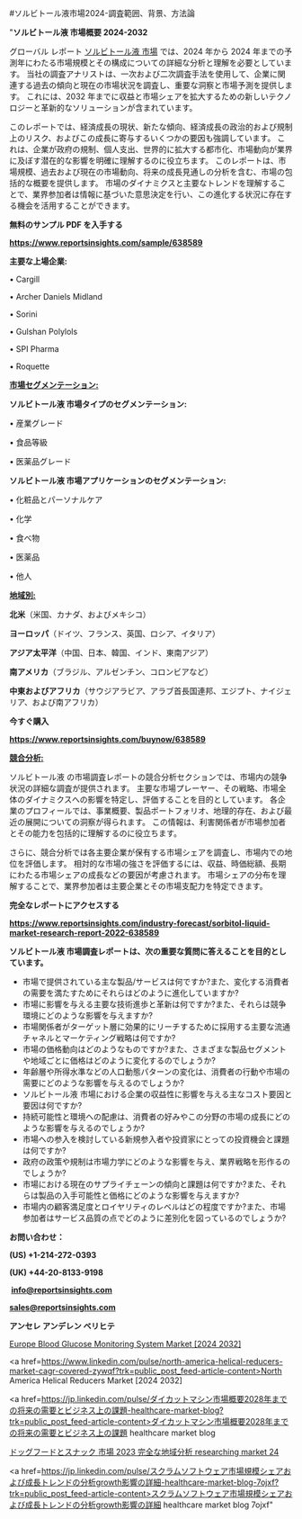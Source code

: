 #ソルビトール液市場2024-調査範囲、背景、方法論

"<strong>ソルビトール液 市場概要 2024-2032</strong>

グローバル レポート <a href=https://www.reportsinsights.com/sample/638589>ソルビトール液 市場</a> では、2024 年から 2024 年までの予測年にわたる市場規模とその構成についての詳細な分析と理解を必要としています。 当社の調査アナリストは、一次および二次調査手法を使用して、企業に関連する過去の傾向と現在の市場状況を調査し、重要な洞察と市場予測を提供します。 これには、2032 年までに収益と市場シェアを拡大​​するための新しいテクノロジーと革新的なソリューションが含まれています。

このレポートでは、経済成長の現状、新たな傾向、経済成長の政治的および規制上のリスク、およびこの成長に寄与するいくつかの要因も強調しています。 これは、企業が政府の規制、個人支出、世界的に拡大する都市化、市場動向が業界に及ぼす潜在的な影響を明確に理解するのに役立ちます。 このレポートは、市場規模、過去および現在の市場動向、将来の成長見通しの分析を含む、市場の包括的な概要を提供します。 市場のダイナミクスと主要なトレンドを理解することで、業界参加者は情報に基づいた意思決定を行い、この進化する状況に存在する機会を活用することができます。

<strong><b>無料のサンプル PDF を入手する</b></strong>

<a href=https://www.reportsinsights.com/sample/638589><strong><u>https://www.reportsinsights.com/sample/638589</u></strong></a>

<strong>主要な上場企業:</strong>

• Cargill

• Archer Daniels Midland

• Sorini

• Gulshan Polylols

• SPI Pharma

• Roquette

<strong><u>市場セグメンテーション</u></strong><strong><u>:</u></strong>

<strong>ソルビトール液 市場タイプのセグメンテーション:</strong>

• 産業グレード

• 食品等級

• 医薬品グレード

<strong>ソルビトール液 市場アプリケーションのセグメンテーション:</strong>

• 化粧品とパーソナルケア

• 化学

• 食べ物

• 医薬品

• 他人

<strong><u>地域別</u></strong><strong><u>:</u></strong>

<strong>北米</strong>（米国、カナダ、およびメキシコ）

<strong>ヨーロッパ</strong>（ドイツ、フランス、英国、ロシア、イタリア）

<strong>アジア太平洋</strong>（中国、日本、韓国、インド、東南アジア）

<strong>南アメリカ</strong>（ブラジル、アルゼンチン、コロンビアなど）

<strong>中東およびアフリカ</strong>（サウジアラビア、アラブ首長国連邦、エジプト、ナイジェリア、および南アフリカ）

<strong>今すぐ購入</strong>

<a href=https://www.reportsinsights.com/buynow/638589><strong><u>https://www.reportsinsights.com/buynow/638589</u></strong></a>

<strong><u>競合分析:</u></strong>

ソルビトール液 の市場調査レポートの競合分析セクションでは、市場内の競争状況の詳細な調査が提供されます。 主要な市場プレーヤー、その戦略、市場全体のダイナミクスへの影響を特定し、評価することを目的としています。 各企業のプロフィールでは、事業概要、製品ポートフォリオ、地理的存在、および最近の展開についての洞察が得られます。 この情報は、利害関係者が市場参加者とその能力を包括的に理解するのに役立ちます。

さらに、競合分析では各主要企業が保有する市場シェアを調査し、市場内での地位を評価します。 相対的な市場の強さを評価するには、収益、時価総額、長期にわたる市場シェアの成長などの要因が考慮されます。 市場シェアの分布を理解することで、業界参加者は主要企業とその市場支配力を特定できます。

<strong>完全なレポートにアクセスする</strong>

<a href=https://www.reportsinsights.com/industry-forecast/sorbitol-liquid-market-research-report-2022-638589><strong><u><b>https://www.reportsinsights.com/industry-forecast/sorbitol-liquid-market-research-report-2022-638589</b></u></strong></a>

<strong><b>ソルビトール液 市場調査レポートは、次の重要な質問に答えることを目的としています。</b></strong>
<ul>
  <li>市場で提供されている主な製品/サービスは何ですか?また、変化する消費者の需要を満たすためにそれらはどのように進化していますか?</li>
  <li>市場に影響を与える主要な技術進歩と革新は何ですか?また、それらは競争環境にどのような影響を与えますか?</li>
  <li>市場関係者がターゲット層に効果的にリーチするために採用する主要な流通チャネルとマーケティング戦略は何ですか?</li>
  <li>市場の価格動向はどのようなものですか?また、さまざまな製品セグメントや地域ごとに価格はどのように変化するのでしょうか?</li>
  <li>年齢層や所得水準などの人口動態パターンの変化は、消費者の行動や市場の需要にどのような影響を与えるのでしょうか?</li>
  <li>ソルビトール液 市場における企業の収益性に影響を与える主なコスト要因と要因は何ですか?</li>
  <li>持続可能性と環境への配慮は、消費者の好みやこの分野の市場の成長にどのような影響を与えるのでしょうか?</li>
  <li>市場への参入を検討している新規参入者や投資家にとっての投資機会と課題は何ですか?</li>
  <li>政府の政策や規制は市場力学にどのような影響を与え、業界戦略を形作るのでしょうか?</li>
  <li>市場における現在のサプライチェーンの傾向と課題は何ですか?また、それらは製品の入手可能性と価格にどのような影響を与えますか?</li>
  <li>市場内の顧客満足度とロイヤリティのレベルはどの程度ですか?また、市場参加者はサービス品質の点でどのように差別化を図っているのでしょうか?</li>
</ul>
<strong>お問い合わせ：</strong>

<strong>(US) +1-214-272-0393</strong>

<strong>(UK) +44-20-8133-9198</strong>

<strong> </strong><a href=info@reportsinsights.com><strong><u>info@reportsinsights.com</u></strong></a>

<a href=sales@reportsinsights.com><strong><u>sales@reportsinsights.com</u></strong></a>

<strong>アンセレ アンデレン ベリヒテ</strong>

<a href=https://www.linkedin.com/pulse/europe-blood-glucose-monitoring-system-markets-2ztqf/>Europe Blood Glucose Monitoring System Market [2024 2032]</a>

<a href=https://www.linkedin.com/pulse/north-america-helical-reducers-market-cagr-covered-zywqf?trk=public_post_feed-article-content>North America Helical Reducers Market [2024 2032]</a>

<a href=https://jp.linkedin.com/pulse/ダイカットマシン市場概要2028年までの将来の需要とビジネス上の課題-healthcare-market-blog?trk=public_post_feed-article-content>ダイカットマシン市場概要2028年までの将来の需要とビジネス上の課題 healthcare market blog</a>

<a href=https://www.linkedin.com/pulse/ドッグフードとスナック-市場-2023-完全な地域分析-researching-market-24/>ドッグフードとスナック 市場 2023 完全な地域分析 researching market 24</a>

<a href=https://jp.linkedin.com/pulse/スクラムソフトウェア市場規模シェアおよび成長トレンドの分析growth影響の詳細-healthcare-market-blog-7ojxf?trk=public_post_feed-article-content>スクラムソフトウェア市場規模シェアおよび成長トレンドの分析growth影響の詳細 healthcare market blog 7ojxf</a>"
